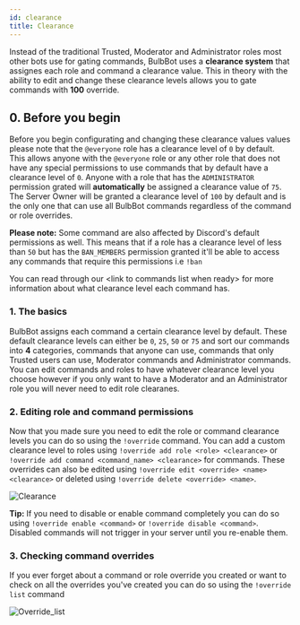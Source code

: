```yaml
---
id: clearance
title: Clearance
---
```


Instead of the traditional Trusted, Moderator and Administrator roles most other bots use for gating commands, BulbBot uses a **clearance system** that assignes each role and command a clearance value. This in theory with the ability to edit and change these clearance levels allows you to gate commands with **100** override.

## 0. Before you begin

Before you begin configurating and changing these clearance values values please note that the `@everyone` role has a clearance level of `0` by default. This allows anyone with the `@everyone` role or any other role that does not have any special permissions to use commands that by default have a clearance level of `0`. Anyone with a role that has the `ADMINISTRATOR` permission grated will **automatically** be assigned a clearance value of `75`. The Server Owner will be granted a clearance level of `100` by default and is the only one that can use all BulbBot commands regardless of the command or role overrides.

**Please note:** Some command are also affected by Discord's default permissions as well. This means that if a role has a clearance level of less than `50` but has the `BAN_MEMBERS` permission granted it'll be able to access any commands that require this permissions i.e `!ban`

You can read through our \<link to commands list when ready\> for more information about what clearance level each command has.

### 1. The basics

BulbBot assigns each command a certain clearance level by default. These default clearance levels can either be `0`, `25`, `50` or `75` and sort our commands into **4** categories, commands that anyone can use, commands that only Trusted users can use, Moderator commands and Administrator commands. You can edit commands and roles to have whatever clearance level you choose however if you only want to have a Moderator and an Administrator role you will never need to edit role clearanes.

### 2. Editing role and command permissions

Now that you made sure you need to edit the role or command clearance levels you can do so using the `!override` command. You can add a custom clearance level to roles using `!override add role <role> <clearance>` or `!override add command <command_name> <clearance>` for commands. These overrides can also be edited using `!override edit <override> <name> <clearance>` or deleted using `!override delete <override> <name>`.

![Clearance](https://cdn.klukcz.me/img/dCg1Yi4Z.gif)

**Tip:** If you need to disable or enable command completely you can do so using `!override enable <command>` or `!override disable <command>`. Disabled commands will not trigger in your server until you re-enable them.

### 3. Checking command overrides

If you ever forget about a command or role override you created or want to check on all the overrides you've created you can do so using the `!override list` command

![Override_list](https://cdn.klukcz.me/img/DylEwNyF.png)
